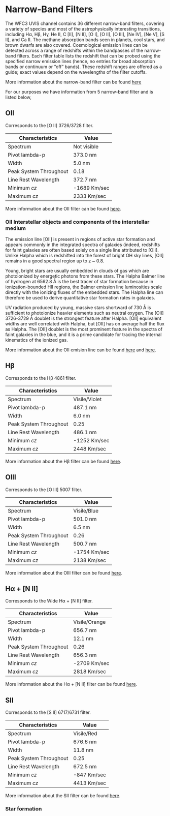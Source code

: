 # Narrow-Band Filters

The WFC3 UVIS channel contains 36 different narrow-band filters, covering a variety of species and most of the astrophysically interesting transitions, including Hα, Hβ, Hγ, He II, C [II], [N II], [O I], [O II], [O III], [Ne IV], [Ne V], [S II], and Ca II. The methane absorption bands seen in planets, cool stars, and brown dwarfs are also covered.
Cosmological emission lines can be detected across a range of redshifts within the bandpasses of the narrow-band filters. Each filter table lists the redshift that can be probed using the specified narrow emission lines (hence, no entries for broad absorption bands or continuum or “off” bands). These redshift ranges are offered as a guide; exact values depend on the wavelengths of the filter cutoffs.

More information about the narrow-band filter can be found [here](http://www.stsci.edu/hst/wfc3/documents/handbooks/currentIHB/c06_uvis06.html#376600)

For our purposes we have information from 5 narrow-band filter and is listed below,

## OII
Corresponds to the [O II] 3726/3728 filter.

Characteristics | Value
------------ | -----------
Spectrum | Not visible
Pivot lambda-p | 373.0 nm
Width | 5.0 nm
Peak System Throughout |  0.18
Line Rest Wavelength | 372.7 nm
Minimum *cz* | -1689 Km/sec
Maximum *cz* | 2333 Km/sec

More information about the OII filter can be found [here](http://www.stsci.edu/hst/wfc3/documents/handbooks/currentIHB/appendixA13.html#310349).

### OII Interstellar objects and components of the interstellar medium

The emission line [OII] is present in regions of active star formation and appears commonly in the integrated spectra of galaxies (indeed, redshifts for faint galaxies are often based solely on a single line attributed to [OII]. Unlike Halpha which is redshifted into the forest of bright OH sky lines, [OII] remains in a good spectral region up to z ~ 0.8.

Young, bright stars are usually embedded in clouds of gas which are photoionized by energetic photons from these stars. The Halpha Balmer line of hydrogen at 6562.8 Å is the best tracer of star formation because in ionization-bounded HII regions, the Balmer emission line luminosities scale directly with the ionizing fluxes of the embedded stars. The Halpha line can therefore be used to derive quantitative star formation rates in galaxies.

UV radiation produced by young, massive stars shortward of 730 Å is sufficient to photoionize heavier elements such as neutral oxygen. The [OII] 3726-3729 Å doublet is the strongest feature after Halpha. [OII] equivalent widths are well correlated with Halpha, but [OII] has on average half the flux as Halpha. The [OII] doublet is the most prominent feature in the spectra of faint galaxies in the blue, and it is a prime candidate for tracing the internal kinematics of the ionized gas.

More information about the OII emision line can be found [here](http://www.ucolick.org/~simard/phd/root/node21.html) and [here](http://ned.ipac.caltech.edu/level5/Kron/Kron2_6.html).

## Hβ
Corresponds to the Hβ 4861 filter.

Characteristics | Value
------------ | -----------
Spectrum | Visile/Violet
Pivot lambda-p | 487.1 nm
Width | 6.0 nm
Peak System Throughout |  0.25
Line Rest Wavelength | 486.1 nm
Minimum *cz* | -1252 Km/sec
Maximum *cz* | 2448 Km/sec

More information about the Hβ filter can be found [here](http://www.stsci.edu/hst/wfc3/documents/handbooks/currentIHB/appendixA23.html#319989).

## OIII
Corresponds to the [O III] 5007 filter.

Characteristics | Value
------------ | -----------
Spectrum | Visile/Blue
Pivot lambda-p | 501.0 nm
Width | 6.5 nm
Peak System Throughout |  0.26
Line Rest Wavelength | 500.7 nm
Minimum *cz* | -1754 Km/sec
Maximum *cz* | 2138 Km/sec

More information about the OIII filter can be found [here](http://www.stsci.edu/hst/wfc3/documents/handbooks/currentIHB/appendixA24.html#346675).

## Hα + [N II]
Corresponds to the Wide Hα + [N II] filter.

Characteristics | Value
------------ | -----------
  Spectrum | Visile/Orange
Pivot lambda-p | 656.7 nm
Width | 12.1 nm
Peak System Throughout |  0.26
Line Rest Wavelength | 656.3 nm
Minimum *cz* | -2709 Km/sec
Maximum *cz* | 2818 Km/sec

More information about the Hα + [N II] filter can be found [here](http://www.stsci.edu/hst/wfc3/documents/handbooks/currentIHB/appendixA34.html#400138).

## SII
Corresponds to the [S II] 6717/6731 filter.

Characteristics | Value
------------ | -----------
Spectrum | Visile/Red
Pivot lambda-p | 676.6 nm
Width | 11.8 nm
Peak System Throughout |  0.25
Line Rest Wavelength | 672.5 nm
Minimum *cz* | -847 Km/sec
Maximum *cz* | 4413 Km/sec

More information about the SII filter can be found [here](http://www.stsci.edu/hst/wfc3/documents/handbooks/currentIHB/appendixA37.html#316132).

### Star formation
